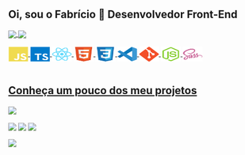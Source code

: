 ## Oi, sou o Fabrício 👋 Desenvolvedor Front-End

<div align="left">
  <a href="https://github.com/fasillva">
    
  <img height="180em" align="center" src="https://github-readme-stats.vercel.app/api?username=fabriciolak&show_icons=true&theme=dark&include_all_commits=true&count_private=true&locale=pt-br&layout=compact"/>
  <img height="180em" align="center" src="https://github-readme-stats.vercel.app/api/top-langs/?username=fabriciolak&layout=compact&langs_count=7&theme=dark&locale=pt-br&layout=compact"/>
    
</div>

<div style="display: inline_block"><br>
  <img align="center" alt="Js" height="30" width="40" src="https://raw.githubusercontent.com/devicons/devicon/master/icons/javascript/javascript-plain.svg">
  <img align="center" alt="Ts" height="30" width="40" src="https://raw.githubusercontent.com/devicons/devicon/master/icons/typescript/typescript-plain.svg">
  <img align="center" alt="React" height="30" width="40" src="https://raw.githubusercontent.com/devicons/devicon/master/icons/react/react-original.svg">
  <img align="center" alt="HTML" height="30" width="40" src="https://raw.githubusercontent.com/devicons/devicon/master/icons/html5/html5-original.svg">
  <img align="center" alt="CSS" height="30" width="40" src="https://raw.githubusercontent.com/devicons/devicon/master/icons/css3/css3-original.svg">
  <img align="center" alt="VsCode" height="30" width="40" src="https://raw.githubusercontent.com/devicons/devicon/master/icons/vscode/vscode-original.svg">
  <img align="center" alt="Git" height="30" width="40" src="https://raw.githubusercontent.com/devicons/devicon/master/icons/git/git-original.svg">
  <img align="center" alt="NodeJS" height="30" width="40" src="https://raw.githubusercontent.com/devicons/devicon/master/icons/nodejs/nodejs-original.svg">
  <img align="center" alt="SASS" height="30" width="40" src="https://raw.githubusercontent.com/devicons/devicon/master/icons/sass/sass-original.svg">
  
</div><br>
  
  ## Conheça um pouco dos meu projetos
  
<div align="left">
  <a href="https://github.com/fabriciolak/pagina-de-login">
  <img height="117.7em" align="center" src="https://github-readme-stats.vercel.app/api/pin/?username=fabriciolak&repo=pagina-de-login&theme=dark&layout=compact&show_icons=true"/>
</div><br>
    
<div align="left">
  <a href="https://instagram.com/sfabriciop" target="_blank"><img src="https://img.shields.io/badge/-Instagram-%23E4405F?style=for-the-badge&logo=instagram&logoColor=white" target="_blank"></a>
    <a href = "mailto:fabriciolak12@gmail.com"><img src="https://img.shields.io/badge/-Gmail-%23333?style=for-the-badge&logo=gmail&logoColor=white" target="_blank"></a>
    <a href = "https://api.whatsapp.com/send?phone=5577998486978&text=Oi%20Fabr%C3%ADcio%2C%20meu%20nome%20%C3%A9%20"><img src="https://img.shields.io/badge/WhatsApp-25D366?style=for-the-badge&logo=whatsapp&logoColor=white" target="_blank"></a>

  <a href = "https://www.behance.net/fasillva"><img src="https://aleen42.github.io/badges/src/behance.svg" target="_blank"></a>

</div>
